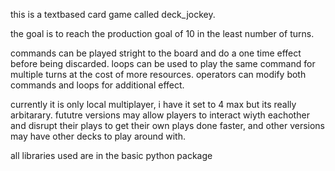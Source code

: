 this is a textbased card game called deck_jockey.

the goal is to reach the production goal of 10 in the least number of turns.

commands can be played stright to the board and do a one time effect before being discarded.
loops can be used to play the same command for multiple turns at the cost of more resources.
operators can modify both commands and loops for additional effect.

currently it is only local multiplayer, i have it set to 4 max but its really arbitarary.
fututre versions may allow players to interact wiyth eachother and disrupt their plays to get their own plays done faster, and other versions may have
other decks to play around with.

all libraries used are in the basic python package



